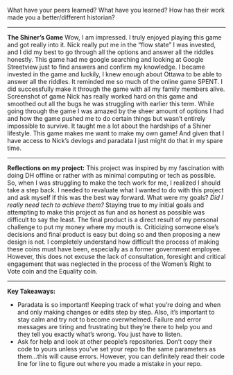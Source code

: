 What have your peers learned? What have you learned? How has their work made you a better/different historian?
****
**The Shiner’s Game**
Wow, I am impressed. I truly enjoyed playing this game and got really into it. Nick really put me in the “flow state” I was invested, and I did my best to go through all the options and answer all the riddles honestly.
This game had me google searching and looking at Google Streetview just to find answers and confirm my knowledge. I became invested in the game and luckily, I knew enough about Ottawa to be able to answer all the riddles. It reminded me so much of the online game SPENT. I did successfully make it through the game with all my family members alive.
Screenshot of game
Nick has really worked hard on this game and smoothed out all the bugs he was struggling with earlier this term. While going through the game I was amazed by the sheer amount of options I had and how the game pushed me to do certain things but wasn’t entirely impossible to survive. It taught me a lot about the hardships of a Shiner lifestyle. 
This game makes me want to make my own game! And given that I have access to Nick’s devlogs and paradata I just might do that in my spare time.
****
**Reflections on my project:**
This project was inspired by my fascination with doing DH offline or rather with as minimal computing or tech as possible. So, when I was struggling to make the tech work for me, I realized I should take a step back. I needed to revaluate what I wanted to do with this project and ask myself if this was the best way forward. What were my goals? 
*Did I really need tech to achieve them?* 
Staying true to my initial goals and attempting to make this project as fun and as honest as possible was difficult to say the least. The final product is a direct result of my personal challenge to put my money where my mouth is. Criticizing someone else’s decisions and final product is easy but doing so and then proposing a new design is not. I completely understand how difficult the process of making these coins must have been, especially as a former government employee. However, this does not excuse the lack of consultation, foresight and critical engagement that was neglected in the process of the Women’s Right to Vote coin and the Equality coin.
****
**Key Takeaways:**
- Paradata is so important! Keeping track of what you’re doing and when and only making changes or edits step by step. Also, it’s important to stay calm and try not to become overwhelmed. Failure and error messages are tiring and frustrating but they’re there to help you and they tell you exactly what’s wrong. You just have to listen.
- Ask for help and look at other people’s repositories. Don’t copy their code to yours unless you’ve set your repo to the same parameters as them…this will cause errors. However, you can definitely read their code line for line to figure out where you made a mistake in your repo.
